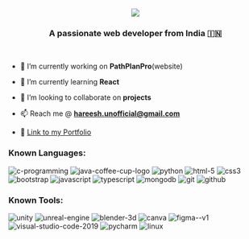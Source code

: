 <h1 align="center">
    <img src="https://readme-typing-svg.herokuapp.com/?font=Righteous&size=35&center=true&vCenter=true&width=500&height=70&duration=4000&lines=Hi+There!+👋;+I'm+Hareeshravi+!;" />
</h1>

<h3 align="center">A passionate web developer from India 🇮🇳 </h3>

<br/>

- 🔭 I’m currently working on **PathPlanPro**(website)

- 🌱 I’m currently learning **React**

- 👯 I’m looking to collaborate on **projects**

- 📫 Reach me @ **hareesh.unofficial@gmail.com**

- 📝 <a target="_blank" href="https://hareesh-s-portfolio.vercel.app">Link to my Portfolio</a>
  <br/>

### Known Languages:

![c-programming](https://img.icons8.com/fluency/48/c-programming.png)
![java-coffee-cup-logo](https://img.icons8.com/color/48/java-coffee-cup-logo--v1.png)
![python](https://img.icons8.com/color/48/python--v1.png)
![html-5](https://img.icons8.com/color/48/html-5--v1.png)
![css3](https://img.icons8.com/color/48/css3.png)
![bootstrap](https://img.icons8.com/fluency/48/bootstrap.png)
![javascript](https://img.icons8.com/color/48/javascript--v1.png)
![typescript](https://img.icons8.com/color/48/typescript.png)
![mongodb](https://img.icons8.com/color/48/mongodb.png)
![git](https://img.icons8.com/color/48/git.png)
![github](https://img.icons8.com/fluency/48/github.png)

### Known Tools:

![unity](https://img.icons8.com/ios-filled/50/FFFFFF/unity.png)
![unreal-engine](https://img.icons8.com/ios-filled/50/FFFFFF/unreal-engine.png)
![blender-3d](https://img.icons8.com/color/48/blender-3d.png)
![canva](https://img.icons8.com/ios-filled/50/FFFFFF/canva.png)
![figma--v1](https://img.icons8.com/color/48/figma--v1.png)
![visual-studio-code-2019](https://img.icons8.com/color/48/visual-studio-code-2019.png)
![pycharm](https://img.icons8.com/color/48/pycharm--v1.png)
![linux](https://img.icons8.com/external-those-icons-flat-those-icons/48/external-Linux-logos-and-brands-those-icons-flat-those-icons.png)
